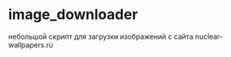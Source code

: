 image_downloader
================

небольшой скрипт для загрузки изображений с сайта nuclear-wallpapers.ru

